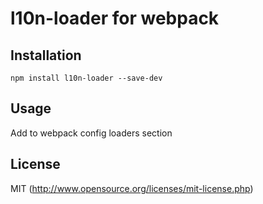 # l10n-loader for webpack

## Installation

`npm install l10n-loader --save-dev`

## Usage

Add to webpack config loaders section

## License

MIT (http://www.opensource.org/licenses/mit-license.php)
